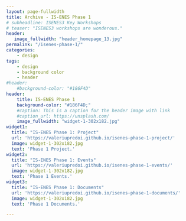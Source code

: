 ```yaml
---
layout: page-fullwidth
title: Archive - IS-ENES Phase 1
# subheadline: ISENES3 Key Workshops
# teaser: "ISENES3 workshops are wonderous."
header:
   image_fullwidth: "header_homepage_13.jpg"
permalink: "/isenes-phase-1/"
categories:
    - design
tags:
    - design
    - background color
    - header
#header:
    #background-color: "#186F4D"
header:
    title: IS-ENES Phase 1
    background-color: "#186F4D;"
    #caption: This is a caption for the header image with link
    #caption_url: https://unsplash.com/
    image_fullwidth: "widget-1-302x182.jpg"
widget1:
  title: "IS-ENES Phase 1: Project"
  url: 'https://valeriupredoi.github.io/isenes-phase-1-project/'
  image: widget-1-302x182.jpg
  text: 'Phase 1 Project.'
widget2:
  title: "IS-ENES Phase 1: Events"
  url: 'https://valeriupredoi.github.io/isenes-phase-1-events/'
  image: widget-1-302x182.jpg
  text: 'Phase 1 Events.'
widget3:
  title: "IS-ENES Phase 1: Documents"
  url: 'https://valeriupredoi.github.io/isenes-phase-1-documents/'
  image: widget-1-302x182.jpg
  text: 'Phase 1 Documents.'

---
```


